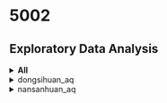 # 5002 

##  Exploratory Data Analysis

<details>
  <summary>  <b>All</b>  </summary>

| Station | Distribution | Top Features |
|:------:| ------ | ------ | 
| aotizhongxin_aq
| <img src="https://github.com/sysu-zjw/MSBD-2018Fall/blob/master/img/5002Proj/aotizhongxin_aq.png" width="240">
| <img src="https://github.com/sysu-zjw/MSBD-2018Fall/blob/master/img/5002Proj/aotizhongxin_aq_HorizonGraph.png" width="240">
| badaling_aq
| <img src="https://github.com/sysu-zjw/MSBD-2018Fall/blob/master/img/5002Proj/badaling_aq.png" width="240">
| <img src="https://github.com/sysu-zjw/MSBD-2018Fall/blob/master/img/5002Proj/badaling_aq_HorizonGraph.png" width="240">
| beibuxinqu_aq
| <img src="https://github.com/sysu-zjw/MSBD-2018Fall/blob/master/img/5002Proj/beibuxinqu_aq.png" width="240">
| <img src="https://github.com/sysu-zjw/MSBD-2018Fall/blob/master/img/5002Proj/beibuxinqu_aq_HorizonGraph.png" width="240">
| daxing_aq
| <img src="https://github.com/sysu-zjw/MSBD-2018Fall/blob/master/img/5002Proj/daxing_aq.png" width="240">
| <img src="https://github.com/sysu-zjw/MSBD-2018Fall/blob/master/img/5002Proj/daxing_aq_HorizonGraph.png" width="240">
| dingling_aq
| <img src="https://github.com/sysu-zjw/MSBD-2018Fall/blob/master/img/5002Proj/dingling_aq.png" width="240">
| <img src="https://github.com/sysu-zjw/MSBD-2018Fall/blob/master/img/5002Proj/dingling_aq_HorizonGraph.png" width="240">
| donggaocun_aq
| <img src="https://github.com/sysu-zjw/MSBD-2018Fall/blob/master/img/5002Proj/donggaocun_aq.png" width="240">
| <img src="https://github.com/sysu-zjw/MSBD-2018Fall/blob/master/img/5002Proj/donggaocun_aq_HorizonGraph.png" width="240">
| dongsi_aq
| <img src="https://github.com/sysu-zjw/MSBD-2018Fall/blob/master/img/5002Proj/dongsi_aq.png" width="240">
| <img src="https://github.com/sysu-zjw/MSBD-2018Fall/blob/master/img/5002Proj/dongsi_aq_HorizonGraph.png" width="240">
| dongsihuan_aq
| <img src="https://github.com/sysu-zjw/MSBD-2018Fall/blob/master/img/5002Proj/dongsihuan_aq.png" width="240">
| <img src="https://github.com/sysu-zjw/MSBD-2018Fall/blob/master/img/5002Proj/dongsihuan_aq_HorizonGraph.png" width="240">
| fangshan_aq
| <img src="https://github.com/sysu-zjw/MSBD-2018Fall/blob/master/img/5002Proj/fangshan_aq.png" width="240">
| <img src="https://github.com/sysu-zjw/MSBD-2018Fall/blob/master/img/5002Proj/fangshan_aq_HorizonGraph.png" width="240">
| fengtaihuayuan_aq
| <img src="https://github.com/sysu-zjw/MSBD-2018Fall/blob/master/img/5002Proj/fengtaihuayuan_aq.png" width="240">
| <img src="https://github.com/sysu-zjw/MSBD-2018Fall/blob/master/img/5002Proj/fengtaihuayuan_aq_HorizonGraph.png" width="240">
| guanyuan_aq
| <img src="https://github.com/sysu-zjw/MSBD-2018Fall/blob/master/img/5002Proj/guanyuan_aq.png" width="240">
| <img src="https://github.com/sysu-zjw/MSBD-2018Fall/blob/master/img/5002Proj/guanyuan_aq_HorizonGraph.png" width="240">
| gucheng_aq
| <img src="https://github.com/sysu-zjw/MSBD-2018Fall/blob/master/img/5002Proj/gucheng_aq.png" width="240">
| <img src="https://github.com/sysu-zjw/MSBD-2018Fall/blob/master/img/5002Proj/gucheng_aq_HorizonGraph.png" width="240">
| huairou_aq
| <img src="https://github.com/sysu-zjw/MSBD-2018Fall/blob/master/img/5002Proj/huairou_aq.png" width="240">
| <img src="https://github.com/sysu-zjw/MSBD-2018Fall/blob/master/img/5002Proj/huairou_aq_HorizonGraph.png" width="240">
| liulihe_aq
| <img src="https://github.com/sysu-zjw/MSBD-2018Fall/blob/master/img/5002Proj/liulihe_aq.png" width="240">
| <img src="https://github.com/sysu-zjw/MSBD-2018Fall/blob/master/img/5002Proj/liulihe_aq_HorizonGraph.png" width="240">
| mentougou_aq
| <img src="https://github.com/sysu-zjw/MSBD-2018Fall/blob/master/img/5002Proj/mentougou_aq.png" width="240">
| <img src="https://github.com/sysu-zjw/MSBD-2018Fall/blob/master/img/5002Proj/mentougou_aq_HorizonGraph.png" width="240">
| miyun_aq
| <img src="https://github.com/sysu-zjw/MSBD-2018Fall/blob/master/img/5002Proj/miyun_aq.png" width="240">
| <img src="https://github.com/sysu-zjw/MSBD-2018Fall/blob/master/img/5002Proj/miyun_aq_HorizonGraph.png" width="240">
| miyunshuiku_aq
| <img src="https://github.com/sysu-zjw/MSBD-2018Fall/blob/master/img/5002Proj/miyunshuiku_aq.png" width="240">
| <img src="https://github.com/sysu-zjw/MSBD-2018Fall/blob/master/img/5002Proj/miyunshuiku_aq_HorizonGraph.png" width="240">
| nansanhuan_aq
| <img src="https://github.com/sysu-zjw/MSBD-2018Fall/blob/master/img/5002Proj/nansanhuan_aq.png" width="240">
| <img src="https://github.com/sysu-zjw/MSBD-2018Fall/blob/master/img/5002Proj/nansanhuan_aq_HorizonGraph.png" width="240">
| nongzhanguan_aq
| <img src="https://github.com/sysu-zjw/MSBD-2018Fall/blob/master/img/5002Proj/nongzhanguan_aq.png" width="240">
| <img src="https://github.com/sysu-zjw/MSBD-2018Fall/blob/master/img/5002Proj/nongzhanguan_aq_HorizonGraph.png" width="240">
| pingchang_aq
| <img src="https://github.com/sysu-zjw/MSBD-2018Fall/blob/master/img/5002Proj/pingchang_aq.png" width="240">
| <img src="https://github.com/sysu-zjw/MSBD-2018Fall/blob/master/img/5002Proj/pingchang_aq_HorizonGraph.png" width="240">
| pinggu_aq
| <img src="https://github.com/sysu-zjw/MSBD-2018Fall/blob/master/img/5002Proj/pinggu_aq.png" width="240">
| <img src="https://github.com/sysu-zjw/MSBD-2018Fall/blob/master/img/5002Proj/pinggu_aq_HorizonGraph.png" width="240">
| qianmen_aq
| <img src="https://github.com/sysu-zjw/MSBD-2018Fall/blob/master/img/5002Proj/qianmen_aq.png" width="240">
| <img src="https://github.com/sysu-zjw/MSBD-2018Fall/blob/master/img/5002Proj/qianmen_aq_HorizonGraph.png" width="240">
| shunyi_aq
| <img src="https://github.com/sysu-zjw/MSBD-2018Fall/blob/master/img/5002Proj/shunyi_aq.png" width="240">
| <img src="https://github.com/sysu-zjw/MSBD-2018Fall/blob/master/img/5002Proj/shunyi_aq_HorizonGraph.png" width="240">
| tiantan_aq
| <img src="https://github.com/sysu-zjw/MSBD-2018Fall/blob/master/img/5002Proj/tiantan_aq.png" width="240">
| <img src="https://github.com/sysu-zjw/MSBD-2018Fall/blob/master/img/5002Proj/tiantan_aq_HorizonGraph.png" width="240">
| tongzhou_aq
| <img src="https://github.com/sysu-zjw/MSBD-2018Fall/blob/master/img/5002Proj/tongzhou_aq.png" width="240">
| <img src="https://github.com/sysu-zjw/MSBD-2018Fall/blob/master/img/5002Proj/tongzhou_aq_HorizonGraph.png" width="240">
| wanliu_aq
| <img src="https://github.com/sysu-zjw/MSBD-2018Fall/blob/master/img/5002Proj/wanliu_aq.png" width="240">
| <img src="https://github.com/sysu-zjw/MSBD-2018Fall/blob/master/img/5002Proj/wanliu_aq_HorizonGraph.png" width="240">
| wanshouxigong_aq
| <img src="https://github.com/sysu-zjw/MSBD-2018Fall/blob/master/img/5002Proj/wanshouxigong_aq.png" width="240">
| <img src="https://github.com/sysu-zjw/MSBD-2018Fall/blob/master/img/5002Proj/wanshouxigong_aq_HorizonGraph.png" width="240">
| xizhimenbei_aq
| <img src="https://github.com/sysu-zjw/MSBD-2018Fall/blob/master/img/5002Proj/xizhimenbei_aq.png" width="240">
| <img src="https://github.com/sysu-zjw/MSBD-2018Fall/blob/master/img/5002Proj/xizhimenbei_aq_HorizonGraph.png" width="240">
| yanqin_aq
| <img src="https://github.com/sysu-zjw/MSBD-2018Fall/blob/master/img/5002Proj/yanqin_aq.png" width="240">
| <img src="https://github.com/sysu-zjw/MSBD-2018Fall/blob/master/img/5002Proj/yanqin_aq_HorizonGraph.png" width="240">
| yizhuang_aq
| <img src="https://github.com/sysu-zjw/MSBD-2018Fall/blob/master/img/5002Proj/yizhuang_aq.png" width="240">
| <img src="https://github.com/sysu-zjw/MSBD-2018Fall/blob/master/img/5002Proj/yizhuang_aq_HorizonGraph.png" width="240">
| yongdingmennei_aq
| <img src="https://github.com/sysu-zjw/MSBD-2018Fall/blob/master/img/5002Proj/yongdingmennei_aq.png" width="240">
| <img src="https://github.com/sysu-zjw/MSBD-2018Fall/blob/master/img/5002Proj/yongdingmennei_aq_HorizonGraph.png" width="240">
| yongledian_aq
| <img src="https://github.com/sysu-zjw/MSBD-2018Fall/blob/master/img/5002Proj/yongledian_aq.png" width="240">
| <img src="https://github.com/sysu-zjw/MSBD-2018Fall/blob/master/img/5002Proj/yongledian_aq_HorizonGraph.png" width="240">
| yufa_aq
| <img src="https://github.com/sysu-zjw/MSBD-2018Fall/blob/master/img/5002Proj/yufa_aq.png" width="240">
| <img src="https://github.com/sysu-zjw/MSBD-2018Fall/blob/master/img/5002Proj/yufa_aq_HorizonGraph.png" width="240">
| yungang_aq
| <img src="https://github.com/sysu-zjw/MSBD-2018Fall/blob/master/img/5002Proj/yungang_aq.png" width="240">
| <img src="https://github.com/sysu-zjw/MSBD-2018Fall/blob/master/img/5002Proj/yungang_aq_HorizonGraph.png" width="240">
| zhiwuyuan_aq
| <img src="https://github.com/sysu-zjw/MSBD-2018Fall/blob/master/img/5002Proj/zhiwuyuan_aq.png" width="240">
| <img src="https://github.com/sysu-zjw/MSBD-2018Fall/blob/master/img/5002Proj/zhiwuyuan_aq_HorizonGraph.png" width="240">

</details>


<details>
  <summary>dongsihuan_aq</summary>
<b>AQ Distribution of 2018</b>
<img src="https://github.com/sysu-zjw/MSBD-2018Fall/blob/master/img/5002Proj/dongsihuan_aq.png" >

<table border=0 >
    <tbody>
        <tr>
            <td width="20%" >  <b>AQ Distribution of 2018</b></td>
            <td width="80%"> <img src="https://github.com/sysu-zjw/MSBD-2018Fall/blob/master/img/5002Proj/dongsihuan_aq.png"> </td>
        </tr>
        <tr>
            <td width="20%" >  <b>Horizon Graph of AQ</b> </td>
            <td width="80%"> <img src="https://github.com/sysu-zjw/MSBD-2018Fall/blob/master/img/5002Proj/dongsihuan_aq.png"> </td>
        </tr>
    </tbody>
</table>

</details>




<details>
  <summary>nansanhuan_aq</summary>
<img src="https://github.com/sysu-zjw/MSBD-2018Fall/blob/master/img/5002Proj/nansanhuan_aq.png" width="240">
</details>







